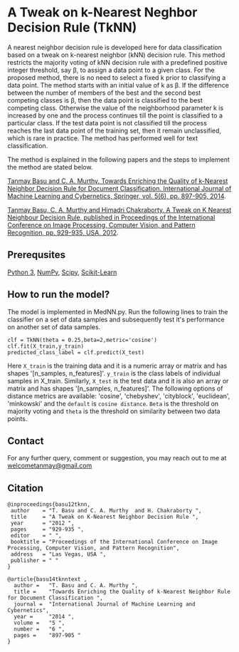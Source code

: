 # A Tweak on k-Nearest Neghbor Decision Rule (TkNN)
A nearest neighbor decision rule is developed here for data classification based on a tweak on k-nearest neighbor (kNN) decision rule. This method restricts the majority voting of kNN decision rule with a predefined positive integer threshold, say β, to assign a data point to a given class. For the proposed method, there is no need to select a fixed k prior to classifying a data point. The method starts with an initial value of k as β. If the difference between the number of members of the best and the second best competing classes is β, then the data point is classified to the best competing class. Otherwise the value of the neighborhood parameter k is increased by one and the process continues till the point is classified to a particular class. If the test data point is not classified till the process reaches the last data point of the training set, then it remain unclassified, which is rare in practice. The method has performed well for text classification.

The method is explained in the following papers and the steps to implement the method are stated below.

[Tanmay Basu and C. A. Murthy. Towards Enriching the Quality of  k-Nearest Neighbor Decision Rule for Document Classification. International Journal of Machine Learning and Cybernetics, Springer, vol. 5(6), pp. 897-905, 2014](https://doi.org/10.1007/s13042-013-0177-1).


[Tanmay Basu, C. A. Murthy and Himadri Chakraborty. A Tweak on K Nearest Neighbour Decision Rule, published in Proceedings of the International Conference on Image Processing, Computer Vision, and Pattern Recognition, pp. 929-935, USA, 2012](https://pdfs.semanticscholar.org/7f8e/304d99bc4bb48a3a63600a20fd4ddaaf75b3.pdf).

## Prerequsites
[Python 3](https://www.python.org/downloads/), [NumPy](https://numpy.org/install/), [Scipy](https://pypi.org/project/scipy/), [Scikit-Learn](https://scikit-learn.org/0.16/install.html)

## How to run the model?

The model is implemented in MedNN.py. Run the following lines to train the classifier on a set of data samples and subsequently test it's performance on another set of data samples. 

```
clf = TkNN(theta = 0.25,beta=2,metric='cosine')
clf.fit(X_train,y_train)
predicted_class_label = clf.predict(X_test)
```

Here `X_train` is the training data and it is a numeric  array or matrix and has shapes '[n_samples, n_features]'. `y_train` is the class labels of individual samples in X_train. Similarly, `X_test` is the test data and it is also an array or matrix and has shapes '[n_samples, n_features]'. The following options of distance metrics are available: 'cosine', 'chebyshev', 'cityblock', 'euclidean', 'minkowski' and the `default` is `cosine distance`. `Beta` is the threshold on majority voting and `theta` is the threshold on similarity between two data points.

## Contact

For any further query, comment or suggestion, you may reach out to me at welcometanmay@gmail.com

## Citation
```
@inproceedings{basu12tknn,
 author    = "T. Basu and C. A. Murthy  and H. Chakraborty ",
 title     = "A Tweak on K-Nearest Neighbor Decision Rule ",
 year      = "2012 ",
 pages     = "929-935 ",
 editor    = " ",
 booktitle = "Proceedings of the International Conference on Image Processing, Computer Vision, and Pattern Recognition",
 address   = "Las Vegas, USA ",
 publisher = " "
}

@article{basu14tknntext ,
  author = 	 "T. Basu and C. A. Murthy ",
  title = 	 "Towards Enriching the Quality of k-Nearest Neighbor Rule for Document Classification ",
  journal =	 "International Journal of Machine Learning and Cybernetics",
  year =	 "2014 ",
  volume =	 "5 ",
  number =	 "6 ",
  pages =	 "897-905 "
}
```
